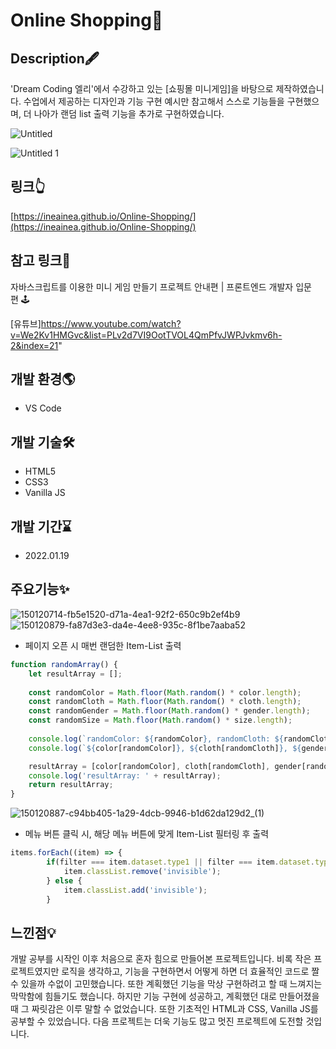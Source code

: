 # Online Shopping🛒

## **Description🖋**

'Dream Coding 엘리'에서 수강하고 있는 [쇼핑몰 미니게임]을 바탕으로 제작하였습니다.
수업에서 제공하는 디자인과 기능 구현 예시만 참고해서 스스로 기능들을 구현했으며, 더 나아가 랜덤 list 출력 기능을 추가로 구현하였습니다.

![Untitled](https://user-images.githubusercontent.com/58885393/151359165-0c3f9a7f-2e45-4079-80a5-9c9ad3a50fca.png)

![Untitled 1](https://user-images.githubusercontent.com/58885393/151359198-68c4ec3e-8738-418c-9ee9-58dfca9a6a9b.png)

## **링크👆**

[https://ineainea.github.io/Online-Shopping/](https://ineainea.github.io/Online-Shopping/)

## **참고 링크📃**

자바스크립트를 이용한 미니 게임 만들기 프로젝트 안내편 | 프론트엔드 개발자 입문편 🕹

[유튜브]https://www.youtube.com/watch?v=We2Kv1HMGvc&list=PLv2d7VI9OotTVOL4QmPfvJWPJvkmv6h-2&index=21"

## **개발 환경🌎**

- VS Code

## **개발 기술🛠**

- HTML5
- CSS3
- Vanilla JS

## **개발 기간⌛**

- 2022.01.19

## **주요기능✨**

![150120714-fb5e1520-d71a-4ea1-92f2-650c9b2ef4b9](https://user-images.githubusercontent.com/58885393/151359278-c320541c-0138-47f9-9ddb-833ee97d985e.gif)
![150120879-fa87d3e3-da4e-4ee8-935c-8f1be7aaba52](https://user-images.githubusercontent.com/58885393/151359327-f88664b5-c554-4944-a66b-d5796a53dcae.gif)

* 페이지 오픈 시 매번 랜덤한 Item-List 출력

```jsx
function randomArray() {
    let resultArray = [];
    
    const randomColor = Math.floor(Math.random() * color.length);
    const randomCloth = Math.floor(Math.random() * cloth.length);
    const randomGender = Math.floor(Math.random() * gender.length);
    const randomSize = Math.floor(Math.random() * size.length);
    
    console.log(`randomColor: ${randomColor}, randomCloth: ${randomCloth}, randomGender: ${randomGender}, randomSize: ${randomSize}`);
    console.log(`${color[randomColor]}, ${cloth[randomCloth]}, ${gender[randomGender]}, ${size[randomSize]}`);

    resultArray = [color[randomColor], cloth[randomCloth], gender[randomGender], size[randomSize]];
    console.log('resultArray: ' + resultArray);
    return resultArray;
}
```
![150120887-c94bb405-1a29-4dcb-9946-b1d62da129d2_(1)](https://user-images.githubusercontent.com/58885393/151359388-822bf01b-ff4c-4286-8c5b-fcc2fa8ce034.gif)

* 메뉴 버튼 클릭 시, 해당 메뉴 버튼에 맞게 Item-List 필터링 후 출력

```jsx
items.forEach((item) => {
        if(filter === item.dataset.type1 || filter === item.dataset.type2) {
            item.classList.remove('invisible');
        } else {
            item.classList.add('invisible');
        }
```

## **느낀점💡**

개발 공부를 시작인 이후 처음으로 혼자 힘으로 만들어본 프로젝트입니다.
비록 작은 프로젝트였지만 로직을 생각하고, 기능을 구현하면서 어떻게 하면 더 효율적인 코드로 짤 수 있을까 수없이 고민했습니다.
또한 계획했던 기능을 막상 구현하려고 할 때 느껴지는 막막함에 힘들기도 했습니다.
하지만 기능 구현에 성공하고, 계획했던 대로 만들어졌을 때 그 짜릿감은 이루 말할 수 없었습니다.
또한 기초적인 HTML과 CSS, Vanilla JS를 공부할 수 있었습니다.
다음 프로젝트는 더욱 기능도 많고 멋진 프로젝트에 도전할 것입니다.
